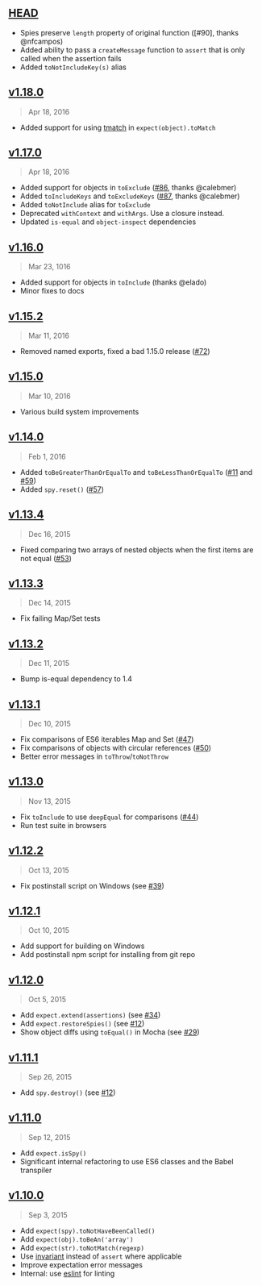 ## [HEAD]

- Spies preserve `length` property of original function ([#90], thanks @nfcampos)
- Added ability to pass a `createMessage` function to `assert` that is
  only called when the assertion fails
- Added `toNotIncludeKey(s)` alias

[HEAD]: https://github.com/mjackson/expect/compare/v1.18.0...HEAD

## [v1.18.0]
> Apr 18, 2016

- Added support for using [tmatch] in `expect(object).toMatch`

[v1.18.0]: https://github.com/mjackson/expect/compare/v1.17.0...v1.18.0
[tmatch]: https://github.com/tapjs/tmatch

## [v1.17.0]
> Apr 18, 2016

- Added support for objects in `toExclude` ([#86], thanks @calebmer)
- Added `toIncludeKeys` and `toExcludeKeys` ([#87], thanks @calebmer)
- Added `toNotInclude` alias for `toExclude`
- Deprecated `withContext` and `withArgs`. Use a closure instead.
- Updated `is-equal` and `object-inspect` dependencies

[v1.17.0]: https://github.com/mjackson/expect/compare/v1.16.0...v1.17.0
[#86]: https://github.com/mjackson/expect/pull/86
[#87]: https://github.com/mjackson/expect/pull/87

## [v1.16.0]
> Mar 23, 1016

- Added support for objects in `toInclude` (thanks @elado)
- Minor fixes to docs

[v1.16.0]: https://github.com/mjackson/expect/compare/v1.15.2...v1.16.0

## [v1.15.2]
> Mar 11, 2016

- Removed named exports, fixed a bad 1.15.0 release ([#72])

[#72]: https://github.com/mjackson/expect/issues/72
[v1.15.2]: https://github.com/mjackson/expect/compare/v1.15.0...v1.15.2

## [v1.15.0]
> Mar 10, 2016

- Various build system improvements

[v1.15.0]: https://github.com/mjackson/expect/compare/v1.14.0...v1.15.0

## [v1.14.0]
> Feb 1, 2016

- Added `toBeGreaterThanOrEqualTo` and `toBeLessThanOrEqualTo` ([#11] and [#59])
- Added `spy.reset()` ([#57])

[v1.14.0]: https://github.com/mjackson/expect/compare/v1.13.4...v1.14.0
[#11]: https://github.com/mjackson/expect/issues/11
[#59]: https://github.com/mjackson/expect/issues/59
[#57]: https://github.com/mjackson/expect/pull/57

## [v1.13.4]
> Dec 16, 2015

- Fixed comparing two arrays of nested objects when the first items are not equal ([#53])

[v1.13.4]: https://github.com/mjackson/expect/compare/v1.13.3...v1.13.4
[#53]: https://github.com/mjackson/expect/issues/53

## [v1.13.3]
> Dec 14, 2015

- Fix failing Map/Set tests

[v1.13.3]: https://github.com/mjackson/expect/compare/v1.13.2...v1.13.3

## [v1.13.2]
> Dec 11, 2015

- Bump is-equal dependency to 1.4

[v1.13.2]: https://github.com/mjackson/expect/compare/v1.13.1...v1.13.2

## [v1.13.1]
> Dec 10, 2015

- Fix comparisons of ES6 iterables Map and Set ([#47])
- Fix comparisons of objects with circular references ([#50])
- Better error messages in `toThrow`/`toNotThrow`

[v1.13.1]: https://github.com/mjackson/expect/compare/v1.13.0...v1.13.1
[#47]: https://github.com/mjackson/expect/issues/47
[#50]: https://github.com/mjackson/expect/issues/50

## [v1.13.0]
> Nov 13, 2015

- Fix `toInclude` to use `deepEqual` for comparisons ([#44])
- Run test suite in browsers

[v1.13.0]: https://github.com/mjackson/expect/compare/v1.12.2...v1.13.0
[#44]: https://github.com/mjackson/expect/issues/44

## [v1.12.2]
> Oct 13, 2015

- Fix postinstall script on Windows (see [#39])

[v1.12.2]: https://github.com/mjackson/expect/compare/v1.12.1...v1.12.2
[#39]: https://github.com/mjackson/expect/issues/39

## [v1.12.1]
> Oct 10, 2015

- Add support for building on Windows
- Add postinstall npm script for installing from git repo

[v1.12.1]: https://github.com/mjackson/expect/compare/v1.12.0...v1.12.1

## [v1.12.0]
> Oct 5, 2015

- Add `expect.extend(assertions)` (see [#34])
- Add `expect.restoreSpies()` (see [#12])
- Show object diffs using `toEqual()` in Mocha (see [#29])

[v1.12.0]: https://github.com/mjackson/expect/compare/v1.11.1...v1.12.0
[#29]: https://github.com/mjackson/expect/issues/29
[#34]: https://github.com/mjackson/expect/pull/34

## [v1.11.1]
> Sep 26, 2015

- Add `spy.destroy()` (see [#12])

[v1.11.1]: https://github.com/mjackson/expect/compare/v1.11.0...v1.11.1
[#12]: https://github.com/mjackson/expect/issues/12

## [v1.11.0]
> Sep 12, 2015

- Add `expect.isSpy()`
- Significant internal refactoring to use ES6 classes and the Babel transpiler

[v1.11.0]: https://github.com/mjackson/expect/compare/v1.10.0...v1.11.0

## [v1.10.0]
> Sep 3, 2015

- Add `expect(spy).toNotHaveBeenCalled()`
- Add `expect(obj).toBeAn('array')`
- Add `expect(str).toNotMatch(regexp)`
- Use [invariant](https://www.npmjs.com/package/invariant) instead of `assert` where applicable
- Improve expectation error messages
- Internal: use [eslint](https://www.npmjs.com/package/eslint) for linting

[v1.10.0]: https://github.com/mjackson/expect/compare/v1.9.0...v1.10.0
